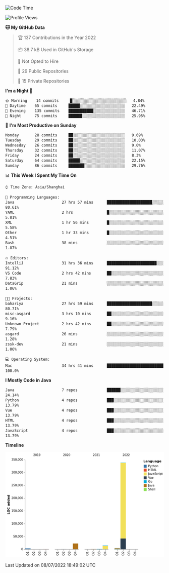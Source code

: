 <!--START_SECTION:waka-->
![Code Time](http://img.shields.io/badge/Code%20Time-0%20secs-blue)

![Profile Views](http://img.shields.io/badge/Profile%20Views-1-blue)

**🐱 My GitHub Data** 

> 🏆 137 Contributions in the Year 2022
 > 
> 📦 38.7 kB Used in GitHub's Storage 
 > 
> 🚫 Not Opted to Hire
 > 
> 📜 29 Public Repositories 
 > 
> 🔑 15 Private Repositories  
 > 
**I'm a Night 🦉** 

```text
🌞 Morning    14 commits     █░░░░░░░░░░░░░░░░░░░░░░░░   4.84% 
🌆 Daytime    65 commits     █████░░░░░░░░░░░░░░░░░░░░   22.49% 
🌃 Evening    135 commits    ███████████░░░░░░░░░░░░░░   46.71% 
🌙 Night      75 commits     ██████░░░░░░░░░░░░░░░░░░░   25.95%

```
📅 **I'm Most Productive on Sunday** 

```text
Monday       28 commits     ██░░░░░░░░░░░░░░░░░░░░░░░   9.69% 
Tuesday      29 commits     ██░░░░░░░░░░░░░░░░░░░░░░░   10.03% 
Wednesday    26 commits     ██░░░░░░░░░░░░░░░░░░░░░░░   9.0% 
Thursday     32 commits     ██░░░░░░░░░░░░░░░░░░░░░░░   11.07% 
Friday       24 commits     ██░░░░░░░░░░░░░░░░░░░░░░░   8.3% 
Saturday     64 commits     █████░░░░░░░░░░░░░░░░░░░░   22.15% 
Sunday       86 commits     ███████░░░░░░░░░░░░░░░░░░   29.76%

```


📊 **This Week I Spent My Time On** 

```text
⌚︎ Time Zone: Asia/Shanghai

💬 Programming Languages: 
Java                     27 hrs 57 mins      ████████████████████░░░░░   80.61% 
YAML                     2 hrs               █░░░░░░░░░░░░░░░░░░░░░░░░   5.81% 
XML                      1 hr 56 mins        █░░░░░░░░░░░░░░░░░░░░░░░░   5.58% 
Other                    1 hr 33 mins        █░░░░░░░░░░░░░░░░░░░░░░░░   4.51% 
Bash                     38 mins             ░░░░░░░░░░░░░░░░░░░░░░░░░   1.87%

🔥 Editors: 
IntelliJ                 31 hrs 36 mins      ██████████████████████░░░   91.12% 
VS Code                  2 hrs 42 mins       ██░░░░░░░░░░░░░░░░░░░░░░░   7.83% 
DataGrip                 21 mins             ░░░░░░░░░░░░░░░░░░░░░░░░░   1.06%

🐱‍💻 Projects: 
bahariya                 27 hrs 59 mins      ████████████████████░░░░░   80.71% 
misc-asgard              3 hrs 10 mins       ██░░░░░░░░░░░░░░░░░░░░░░░   9.16% 
Unknown Project          2 hrs 42 mins       ██░░░░░░░░░░░░░░░░░░░░░░░   7.79% 
asgard                   26 mins             ░░░░░░░░░░░░░░░░░░░░░░░░░   1.28% 
zssk-dev                 21 mins             ░░░░░░░░░░░░░░░░░░░░░░░░░   1.06%

💻 Operating System: 
Mac                      34 hrs 41 mins      █████████████████████████   100.0%

```

**I Mostly Code in Java** 

```text
Java                     7 repos             ██████░░░░░░░░░░░░░░░░░░░   24.14% 
Python                   4 repos             ███░░░░░░░░░░░░░░░░░░░░░░   13.79% 
Vue                      4 repos             ███░░░░░░░░░░░░░░░░░░░░░░   13.79% 
HTML                     4 repos             ███░░░░░░░░░░░░░░░░░░░░░░   13.79% 
JavaScript               4 repos             ███░░░░░░░░░░░░░░░░░░░░░░   13.79%

```


**Timeline**

![Chart not found](https://raw.githubusercontent.com/youtiaoguagua/youtiaoguagua/master/charts/bar_graph.png) 


 Last Updated on 08/07/2022 18:49:02 UTC
<!--END_SECTION:waka-->